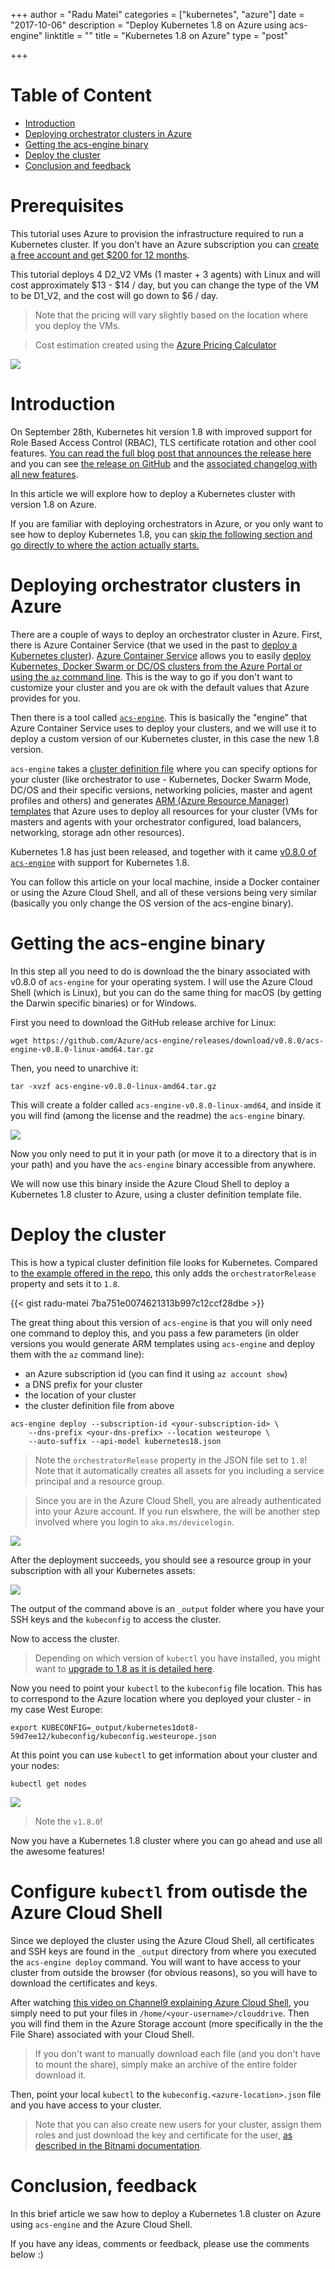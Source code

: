 +++
author = "Radu Matei"
categories = ["kubernetes", "azure"]
date = "2017-10-06"
description = "Deploy Kubernetes 1.8 on Azure using acs-engine"
linktitle = ""
title = "Kubernetes 1.8 on Azure"
type = "post"

+++

Table of Content
================

- [Introduction](#introduction)
- [Deploying orchestrator clusters in Azure](#deploying-orchestrator-clusters-in-azure)
- [Getting the acs-engine binary](#getting-the-acs-engine-binary)
- [Deploy the cluster](#deploy-the-cluster)
- [Conclusion and feedback](#conclusion-feedback)

Prerequisites
=============

This tutorial uses Azure to provision the infrastructure required to run a Kubernetes cluster. If you don't have an Azure subscription you can [create a free account and get $200 for 12 months](https://azure.microsoft.com/en-us/free/?v=17.39a).

This tutorial deploys 4 D2_V2 VMs (1 master + 3 agents) with Linux and will cost approximately $13 - $14 / day, but you can change the type of the VM to be D1_V2, and the cost will go down to $6 / day.

> Note that the pricing will vary slightly based on the location where you deploy the VMs.

> Cost estimation created using the [Azure Pricing Calculator](https://azure.microsoft.com/en-us/pricing/calculator/)

![](/img/article-photos/k8s18-azure/pricing.png)


Introduction
============

On September 28th, Kubernetes hit version 1.8 with improved support for Role Based Access Control (RBAC), TLS certificate rotation and other cool features. [You can read the full blog post that announces the release here](http://blog.kubernetes.io/2017/09/kubernetes-18-security-workloads-and.html) and you can see [the release on GitHub](https://github.com/kubernetes/kubernetes/releases/tag/v1.8.0) and the [associated changelog with all new features](https://github.com/kubernetes/kubernetes/blob/master/CHANGELOG.md#v180).

In this article we will explore how to deploy a Kubernetes cluster with version 1.8 on Azure.

If you are familiar with deploying orchestrators in Azure, or you only want to see how to deploy Kubernetes 1.8, you can [skip the following section and go directly to where the action actually starts.](#getting-the-acs-engine-binary)

Deploying orchestrator clusters in Azure
========================================

There are a couple of ways to deploy an orchestrator cluster in Azure. First, there is Azure Container Service (that we used in the past to [deploy a Kubernetes cluster](https://radu-matei.com/blog/kubernetes-jenkins-azure/)). [Azure Container Service](https://azure.microsoft.com/en-us/services/container-service/) allows you to easily [deploy Kubernetes, Docker Swarm or DC/OS clusters from the Azure Portal or using the `az` command line](https://docs.microsoft.com/en-us/azure/container-service/). This is the way to go if you don't want to customize your cluster and you are ok with the default values that Azure provides for you.

Then there is a tool called [`acs-engine`](https://github.com/azure/acs-engine). This is basically the "engine" that Azure Container Service uses to deploy your clusters, and we will use it to deploy a custom version of our Kubernetes cluster, in this case the new 1.8 version.

`acs-engine` takes a [cluster definition file](https://github.com/Azure/acs-engine/blob/master/docs/clusterdefinition.md) where you can specify options for your cluster (like orchestrator to use - Kubernetes, Docker Swarm Mode, DC/OS and their specific versions, networking policies, master and agent profiles and others) and generates [ARM (Azure Resource Manager) templates](https://docs.microsoft.com/en-us/azure/azure-resource-manager/resource-group-authoring-templates) that Azure uses to deploy all resources for your cluster (VMs for masters and agents with your orchestrator configured, load balancers, networking, storage adn other resources).


Kubernetes 1.8 has just been released, and together with it came [v0.8.0 of `acs-engine`](https://github.com/Azure/acs-engine/releases) with support for Kubernetes 1.8.

You can follow this article on your local machine, inside a Docker container or using the Azure Cloud Shell, and all of these versions being very similar (basically you only change the OS version of the acs-engine binary).


Getting the acs-engine binary
===============================

In this step all you need to do is download the the binary associated with v0.8.0 of `acs-engine` for your operating system. I will use the Azure Cloud Shell (which is Linux), but you can do the same thing for macOS (by getting the Darwin specific binaries) or for Windows.

First you need to download the GitHub release archive for Linux:

`wget https://github.com/Azure/acs-engine/releases/download/v0.8.0/acs-engine-v0.8.0-linux-amd64.tar.gz`

Then, you need to unarchive it:

`tar -xvzf acs-engine-v0.8.0-linux-amd64.tar.gz`

This will create a folder called `acs-engine-v0.8.0-linux-amd64`, and inside it you will find (among the license and the readme) the `acs-engine` binary.


![](/img/article-photos/k8s18-azure/acs-engine-shell.png)

Now you only need to put it in your path (or move it to a directory that is in your path) and you have the `acs-engine` binary accessible from anywhere.

We will now use this binary inside the Azure Cloud Shell to deploy a Kubernetes 1.8 cluster to Azure, using a cluster definition template file.

Deploy the cluster
==================

This is how a typical cluster definition file looks for Kubernetes. Compared to [the example offered in the repo](https://github.com/Azure/acs-engine/blob/master/examples/kubernetes.json), this only adds the `orchestratorRelease` property and sets it to `1.8`.


{{< gist radu-matei 7ba751e0074621313b997c12ccf28dbe >}}

The great thing about this version of `acs-engine` is that you will only need one command to deploy this, and you pass a few parameters (in older versions you would generate ARM templates using `acs-engine` and deploy them with the `az` command line):

- an Azure subscription id (you can find it using `az account show`)
- a DNS prefix for your cluster
- the location of your cluster
- the cluster definition file from above

```
acs-engine deploy --subscription-id <your-subscription-id> \
    --dns-prefix <your-dns-prefix> --location westeurope \
    --auto-suffix --api-model kubernetes18.json
```

> Note the `orchestratorRelease` property in the JSON file set to `1.8`!
> Note that it automatically creates all assets for you including a service principal and a resource group.

> Since you are in the Azure Cloud Shell, you are already authenticated into your Azure account. If you run elswhere, the will be another step involved where you login to `aka.ms/devicelogin`.

![](/img/article-photos/k8s18-azure/shell.png)

After the deployment succeeds, you should see a resource group in your subscription with all your Kubernetes assets:

![](/img/article-photos/k8s18-azure/resource-group.png)


The output of the command above is an `_output` folder where you have your SSH keys and the `kubeconfig` to access the cluster.

Now to access the cluster.

> Depending on which version of `kubectl` you have installed, you might want to [upgrade to 1.8 as it is detailed here](https://kubernetes.io/docs/tasks/tools/install-kubectl/#install-kubectl-binary-via-curl).


Now you need to point your `kubectl` to the `kubeconfig` file location. This has to correspond to the Azure location where you deployed your cluster - in my case West Europe:

`export KUBECONFIG=_output/kubernetes1dot8-59d7ee12/kubeconfig/kubeconfig.westeurope.json`

At this point you can use `kubectl` to get information about your cluster and your nodes:

`kubectl get nodes`

![](/img/article-photos/k8s18-azure/k8s18.png)

> Note the `v1.8.0`!

Now you have a Kubernetes 1.8 cluster where you can go ahead and use all the awesome features!

Configure `kubectl` from outisde the Azure Cloud Shell
======================================================

Since we deployed the cluster using the Azure Cloud Shell, all certificates and SSH keys are found in the `_output` directory from where you executed the `acs-engine deploy` command.
You will want to have access to your cluster from outside the browser (for obvious reasons), so you will have to download the certificates and keys.

After watching [this video on Channel9 explaining Azure Cloud Shell](https://channel9.msdn.com/Shows/Azure-Friday/Azure-Cloud-Shell), you simply need to put your files in `/home/<your-username>/clouddrive`. Then you will find them in the Azure Storage account (more specifically in the the File Share) associated with your Cloud Shell.

> If you don't want to manually download each file (and you don't have to mount the share), simply make an archive of the entire folder download it.

Then, point your local `kubectl` to the `kubeconfig.<azure-location>.json` file and you have access to your cluster.

> Note that you can also create new users for your cluster, assign them roles and just download the key and certificate for the user, [as described in the Bitnami documentation](https://docs.bitnami.com/kubernetes/how-to/configure-rbac-in-your-kubernetes-cluster/).

Conclusion, feedback
====================

In this brief article we saw how to deploy a Kubernetes 1.8 cluster on Azure using `acs-engine` and the Azure Cloud Shell.

If you have any ideas, comments or feedback, please use the comments below :)